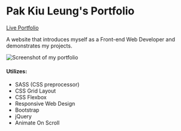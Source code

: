 # Pak Kiu Leung's Portfolio
[Live Portfolio](https://hkkevin.github.io/)

A website that introduces myself as a Front-end Web Developer and demonstrates my projects.

![Screenshot of my portfolio](https://raw.githubusercontent.com/hkKevin/hkKevin.github.io/master/images/projects/my-portfolio.png)

#### Utilizes:
* SASS (CSS preprocessor)
* CSS Grid Layout
* CSS Flexbox
* Responsive Web Design
* Bootstrap
* jQuery
* Animate On Scroll
